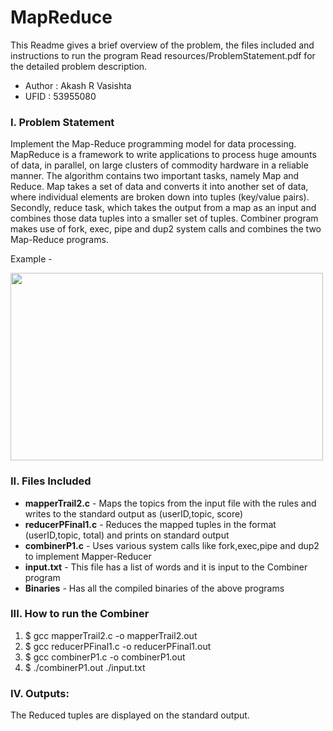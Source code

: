 # __MapReduce__
This Readme gives a brief overview of the problem, the files included and instructions to run the program
Read resources/ProblemStatement.pdf for the detailed problem description.
* Author : Akash R Vasishta
* UFID   : 53955080

### __I. Problem Statement__
Implement the Map-Reduce programming model for data processing. 
MapReduce is a framework to write applications to process huge amounts of data, in parallel, on large clusters of commodity hardware in a reliable manner. The algorithm contains two important tasks, namely Map and Reduce. Map takes a set of data and converts it into another set of data, where individual elements are broken down into tuples (key/value pairs). Secondly, reduce task, which takes the output from a map as an input and combines those data tuples into a smaller set of tuples. Combiner program makes use of fork, exec, pipe and dup2 system calls and combines the two Map-Reduce programs.

Example - 

<img src="https://www.oreilly.com/library/view/distributed-computing-in/9781787126992/assets/fadf32ab-b857-4d22-a334-c989b5bafdea.png" width="500" height="300" />

### __II. Files Included__
* __mapperTrail2.c__ - Maps the topics from the input file with the rules and writes to the standard output as (userID,topic, score)
* __reducerPFinal1.c__ - Reduces the mapped tuples in the format (userID,topic, total) and prints on standard output
* __combinerP1.c__ - Uses various system calls like fork,exec,pipe and dup2 to implement Mapper-Reducer
* __input.txt__ - This file has a list of words and it is input to the Combiner program
* __Binaries__       - Has all the compiled binaries of the above programs

### __III. How to run the Combiner__
1. $ gcc mapperTrail2.c -o mapperTrail2.out
2. $ gcc reducerPFinal1.c -o reducerPFinal1.out
3. $ gcc combinerP1.c -o combinerP1.out
4. $ ./combinerP1.out ./input.txt

### __IV. Outputs:__
The Reduced tuples are displayed on the standard output.
